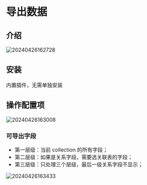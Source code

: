 # 导出数据

<PluginInfo name="action-export"></PluginInfo>

## 介绍

![20240426162728](https://static-docs.nocobase.com/20240426162728.png)

## 安装

内置插件，无需单独安装

## 操作配置项

![20240426163008](https://static-docs.nocobase.com/20240426163008.png)

### 可导出字段

- 第一层级：当前 collection 的所有字段；
- 第二层级：如果是关系字段，需要选关联表的字段；
- 第三层级：只处理三个层级，最后一级关系字段不显示；

![20240426163433](https://static-docs.nocobase.com/20240426163433.png)
